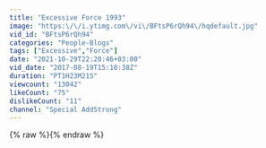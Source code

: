 ```yaml
---
title: "Excessive Force 1993"
image: "https:\/\/i.ytimg.com\/vi\/BFtsP6rQh94\/hqdefault.jpg"
vid_id: "BFtsP6rQh94"
categories: "People-Blogs"
tags: ["Excessive","Force"]
date: "2021-10-29T22:20:46+03:00"
vid_date: "2017-08-19T15:10:38Z"
duration: "PT1H23M21S"
viewcount: "13042"
likeCount: "75"
dislikeCount: "11"
channel: "Special AddStrong"
---
```

{% raw %}{% endraw %}
